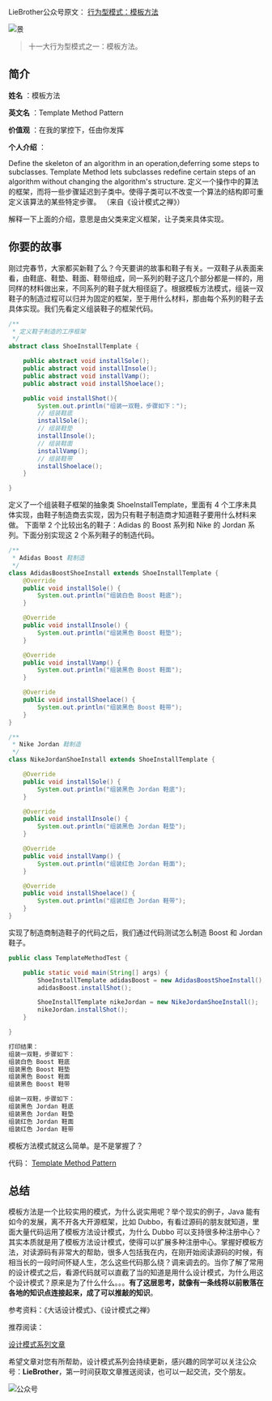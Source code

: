 LieBrother公众号原文：
[行为型模式：模板方法](https://mp.weixin.qq.com/s/3R81iasIH8d17pzWzHMuAg)

![景](http://www.liebrother.com/upload/8d5f3f63cac5429baccc99a044268464_0039_01.jpg) 

> 十一大行为型模式之一：模板方法。

## 简介

**姓名** ：模板方法

**英文名** ：Template Method Pattern

**价值观** ：在我的掌控下，任由你发挥

**个人介绍** ：

Define the skeleton of an algorithm in an operation,deferring some steps to subclasses. Template Method lets subclasses redefine certain steps of an algorithm without changing the algorithm's structure.
定义一个操作中的算法的框架，而将一些步骤延迟到子类中。使得子类可以不改变一个算法的结构即可重定义该算法的某些特定步骤。
（来自《设计模式之禅》）

解释一下上面的介绍，意思是由父类来定义框架，让子类来具体实现。

## 你要的故事

刚过完春节，大家都买新鞋了么？今天要讲的故事和鞋子有关。一双鞋子从表面来看，由鞋底、鞋垫、鞋面、鞋带组成，同一系列的鞋子这几个部分都是一样的，用同样的材料做出来，不同系列的鞋子就大相径庭了。根据模板方法模式，组装一双鞋子的制造过程可以归并为固定的框架，至于用什么材料，那由每个系列的鞋子去具体实现。我们先看定义组装鞋子的框架代码。

``` java
/**
 * 定义鞋子制造的工序框架
 */
abstract class ShoeInstallTemplate {

    public abstract void installSole();
    public abstract void installInsole();
    public abstract void installVamp();
    public abstract void installShoelace();

    public void installShot(){
        System.out.println("组装一双鞋，步骤如下：");
        // 组装鞋底
        installSole();
        // 组装鞋垫
        installInsole();
        // 组装鞋面
        installVamp();
        // 组装鞋带
        installShoelace();
    }

}
```

定义了一个组装鞋子框架的抽象类 ShoeInstallTemplate，里面有 4 个工序未具体实现，由鞋子制造商去实现，因为只有鞋子制造商才知道鞋子要用什么材料来做。
下面举 2 个比较出名的鞋子：Adidas 的 Boost 系列和 Nike 的 Jordan 系列。下面分别实现这 2 个系列鞋子的制造代码。

``` java
/**
 * Adidas Boost 鞋制造
 */
class AdidasBoostShoeInstall extends ShoeInstallTemplate {
    @Override
    public void installSole() {
        System.out.println("组装白色 Boost 鞋底");
    }

    @Override
    public void installInsole() {
        System.out.println("组装黑色 Boost 鞋垫");
    }

    @Override
    public void installVamp() {
        System.out.println("组装黑色 Boost 鞋面");
    }

    @Override
    public void installShoelace() {
        System.out.println("组装黑色 Boost 鞋带");
    }
}

/**
 * Nike Jordan 鞋制造
 */
class NikeJordanShoeInstall extends ShoeInstallTemplate {

    @Override
    public void installSole() {
        System.out.println("组装黑色 Jordan 鞋底");
    }

    @Override
    public void installInsole() {
        System.out.println("组装黑色 Jordan 鞋垫");
    }

    @Override
    public void installVamp() {
        System.out.println("组装红色 Jordan 鞋面");
    }

    @Override
    public void installShoelace() {
        System.out.println("组装红色 Jordan 鞋带");
    }
}
```

实现了制造商制造鞋子的代码之后，我们通过代码测试怎么制造 Boost 和 Jordan 鞋子。

``` java
public class TemplateMethodTest {

    public static void main(String[] args) {
        ShoeInstallTemplate adidasBoost = new AdidasBoostShoeInstall();
        adidasBoost.installShot();

        ShoeInstallTemplate nikeJordan = new NikeJordanShoeInstall();
        nikeJordan.installShot();
    }

}

打印结果：
组装一双鞋，步骤如下：
组装白色 Boost 鞋底
组装黑色 Boost 鞋垫
组装黑色 Boost 鞋面
组装黑色 Boost 鞋带

组装一双鞋，步骤如下：
组装黑色 Jordan 鞋底
组装黑色 Jordan 鞋垫
组装红色 Jordan 鞋面
组装红色 Jordan 鞋带
```

模板方法模式就这么简单。是不是掌握了？

代码：
[Template Method Pattern](https://github.com/1CSH1/DesignPatterns/blob/master/src/com/liebrother/designpatterns/templatemethod/)

## 总结

模板方法是一个比较实用的模式，为什么说实用呢？举个现实的例子，Java 能有如今的发展，离不开各大开源框架，比如 Dubbo，有看过源码的朋友就知道，里面大量代码运用了模板方法设计模式，为什么 Dubbo 可以支持很多种注册中心？其实本质就是用了模板方法设计模式，使得可以扩展多种注册中心。掌握好模板方法，对读源码有非常大的帮助，很多人包括我在内，在刚开始阅读源码的时候，有相当长的一段时间怀疑人生，怎么这些代码那么绕？调来调去的。当你了解了常用的设计模式之后，看源代码就可以直截了当的知道是用什么设计模式，为什么用这个设计模式？原来是为了什么什么。。。**有了这层思考，就像有一条线将以前散落在各地的知识点连接起来，成了可以推敲的知识**。

参考资料：《大话设计模式》、《设计模式之禅》

推荐阅读：

[设计模式系列文章](https://mp.weixin.qq.com/mp/homepage?__biz=MzIxMzgwMTAyMg==&hid=2&sn=c97b64288d92312f57d3c8298f8d8888)

希望文章对您有所帮助，设计模式系列会持续更新，感兴趣的同学可以关注公众号：**LieBrother**，第一时间获取文章推送阅读，也可以一起交流，交个朋友。

![公众号](http://www.liebrother.com/upload/df81ac224abe46b38131a0e78f4dcf9c_wechat.jpg)
